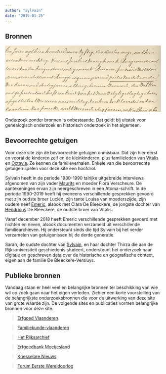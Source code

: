 ```yaml
---
author: "sylvain"
date: "2019-01-25"
---
```

## Bronnen 

![](./achtergrond.jpg)

Onderzoek zonder bronnen is onbestaande. Dat geldt bij uitstek voor genealogisch onderzoek en historisch onderzoek in het algemeen. 

## Bevoorrechte getuigen

Voor deze site zijn de bevoorrechte getuigen onmisbaar. Dat zijn hier eerst en vooral de kinderen zelf en de kleinkinderen, plus familieleden van [Vitalis](1879-vitalis-de-bleeckere) en [Octavia](1878-octavia-de-bleeckere). Ze kennen de familieverhalen. Enkele van die bevoorrechte getuigen spelen voor deze site een hoofdrol.

 Sylvain heeft in de periode 1980-1990 talrijke uitgebreide interviews afgenomen van zijn vader [Maurits](1916-maurits-de-bleeckere) en moeder Flora Verscheure. De aantekeningen ervan zijn neergeschreven in een Atoma-schrift. In de periode 1990-2019 heeft hij eveneens verschillende gesprekken gevoerd met zijn oudste broer Luciën, zijn tante Louisa van moederszijde, zijn oudere neef [Emeric](), alsook met Clara De Bleeckere, de jongste dochter van [Hendricus]() De Bleeckere, de oudste broer van Vitalis. 

 Vanaf december 2018 heeft Emeric verschillende gesprekken gevoerd met nichten en neven, alsook documenten verzameld uit verschillende familiearchieven. Hij ondersteunt sinds die tijd Sylvain bij het verder verzamelen van getuigenissen bij de derde generatie. 

 Sarah, de oudste dochter van [Sylvain](), en haar dochter Thirza die aan de Rijksuniversiteit geschiedenis studeert, ondersteunt het onderzoek naar digitale en geschreven data over de historische en geografische context, eigen aan de familie De Bleeckere-Versluys. 

## Publieke bronnen

Vandaag staan er heel veel en belangrijke bronnen ter beschikking van wie wil op zoek gaan naar het eigen verleden. Ziehier een korte voorstelling van de belangrijkste onderzoeksbronnen die voor de uitwerking van deze site van grote waarde zijn. De volgende sites en publicaties vormen belangrijke bronnen voor deze site.

>[Erfgoed Vlaanderen](www.inventarisonroerenderfgoedvlaanderen.be). 

>[Familiekunde-vlaanderen](www.familiekunde-vlaanderen.be)

>[Het Rijksarchief](www.arch.be)

>[Erfgoedbank Meetjesland](www.ergoedbankmeetsjesland.be)

>[Knesselare Nieuws](https://knesselaarsnieuws.net)

>[Forum Eerste Wereldoorlog](http://www.forumeerstewereldoorlog.nl)



